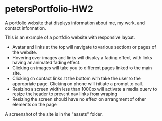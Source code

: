 # petersPortfolio-HW2

A portfolio website that displays information about me, my work, and contact information.

This is an example of a portfolio website with responsive layout.

- Avatar and links at the top will navigate to various sections or pages of the website.
- Hovering over images and links will display a fading effect, with links having an animated fading effect.
- Clicking on images will take you to different pages linked to the main site.
- Clicking on contact links at the bottom with take the user to the appropriate page. Clicking on phone will initiate a prompt to call.
- Resizing a screen width less than 1000px will activate a media query to resize the header to prevent nav links from wraping
- Resizing the screen should have no effect on arrangment of other elements on the page

A screenshot of the site is in the "assets" folder.
